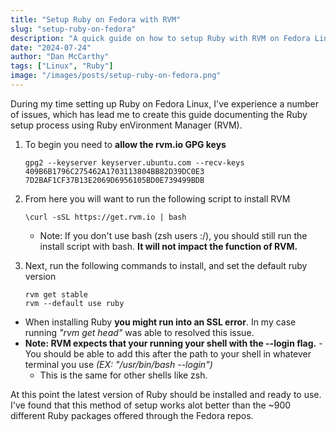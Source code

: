 ```yaml
---
title: "Setup Ruby on Fedora with RVM"
slug: "setup-ruby-on-fedora"
description: "A quick guide on how to setup Ruby with RVM on Fedora Linux."
date: "2024-07-24"
author: "Dan McCarthy"
tags: ["Linux", "Ruby"]
image: "/images/posts/setup-ruby-on-fedora.png"
---
```


During my time setting up Ruby on Fedora Linux, I've experience a number of issues, which has lead me to create this guide documenting the Ruby setup process using Ruby enVironment Manager (RVM).

1.  To begin you need to **allow the rvm.io GPG keys**

    ```shell
    gpg2 --keyserver keyserver.ubuntu.com --recv-keys 409B6B1796C275462A1703113804BB82D39DC0E3 7D2BAF1CF37B13E2069D6956105BD0E739499BDB
    ```

2.  From here you will want to run the following script to install RVM

    ```shell
    \curl -sSL https://get.rvm.io | bash
    ```

    - Note: If you don't use bash (zsh users :/), you should still run the install script with bash. **It will not impact the function of RVM.**

3.  Next, run the following commands to install, and set the default ruby version

    ```shell
    rvm get stable
    rvm --default use ruby
    ```

- When installing Ruby **you might run into an SSL error**. In my case running _"rvm get head"_ was able to resolved this issue.
- **Note: RVM expects that your running your shell with the --login flag.** - You should be able to add this after the path to your shell in whatever terminal you use _(EX: "/usr/bin/bash --login")_
    - This is the same for other shells like zsh.

At this point the latest version of Ruby should be installed and ready to use. I've found that this method of setup works alot better than the ~900 different Ruby packages offered through the Fedora repos.
